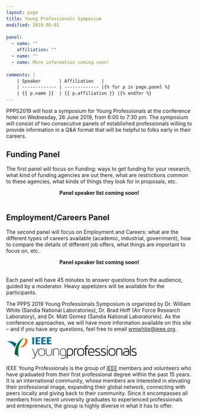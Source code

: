 ```yaml
---
layout: page
title: Young Professionals Symposium
modified: 2019-05-01

panel:
  - name: ""
    affiliation: ""
  - name: ""
  - name: More information coming soon!

comments: |
    | Speaker       | Affiliation   |
    | ------------- | ------------- |{% for p in page.panel %}
    | {{ p.name }}  | {{ p.affiliation }} |{% endfor %}
---
```


PPPS2019 will host a symposium for Young Professionals at the conference hotel on Wednesday, 26 June 2019, from 6:00 to 7:30 pm.  The symposium will consist of two consecutive panels of established professionals willing to provide information in a Q&A format that will be helpful to folks early in their careers.

## Funding Panel

The first panel will focus on Funding: ways to get funding for your research, what kind of funding agencies are out there, what are restrictions common to these agencies, what kinds of things they look for in proposals, etc. 

<center><strong>Panel speaker list coming soon!</strong></center><br>

## Employment/Careers Panel

The second panel will focus on Employment and Careers: what are the different types of careers available (academic, industrial, government), how to compare the details of different job offers, what things are important to focus on, etc.

<center><strong>Panel speaker list coming soon!</strong></center><br>

Each panel will have 45 minutes to answer questions from the audience, guided by a moderator.  Heavy appetizers will be available for the participants.

The PPPS 2019 Young Professionals Symposium is organized by Dr. William White (Sandia National Laboratories), Dr. Brad Hoff (Air Force Research Laboratory), and Dr. Matt Gomez (Sandia National Laboratories).  As the conference approaches, we will have more information available on this site – and if you have any questions, feel free to email [wmwhite@ieee.org](mailto:wmwhite@ieee.org).

<img src="/images/YP.png" alt="IEEE Young Professionals" style="width:70%;margin-right:1em;vertical-align:center;">

IEEE Young Professionals is the group of [IEEE](http://www.ieee.org/) members and volunteers who have graduated from their first professional degree within the past 15 years. It is an international community, whose members are interested in elevating their professional image, expanding their global network, connecting with peers locally and giving back to their community. Since it encompasses all members from recent university graduates to experienced professionals and entrepreneurs, the group is highly diverse in what it has to offer. 